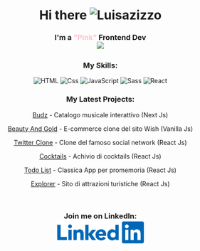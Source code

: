<h1 align="center">
Hi there <img alt="Luisazizzo" width="40px" src="https://em-content.zobj.net/thumbs/120/apple/354/woman-technologist_1f469-200d-1f4bb.png" />
</h1>
<h3 align="center">I'm a <span style="color: pink">"Pink"</span> Frontend Dev
<br>
<img src="https://i.pinimg.com/originals/e1/85/18/e18518c6d24257c6fb02e3c95a862d85.gif" />
</h3>
<h3 align="center">My Skills:</h3>
<p align="center">
  <img alt="HTML" src="https://img.shields.io/badge/HTML-E34F26?logo=html5&logoColor=white&style=for-the-badge" />
  <img alt="Css" src="https://img.shields.io/badge/CSS-1572B6?logo=css3&logoColor=white&style=for-the-badge" />
  <img alt="JavaScript" src="https://img.shields.io/badge/JavaScript-F7DF1E?logo=javascript&logoColor=white&style=for-the-badge" />
  <img alt="Sass" src="https://img.shields.io/badge/Sass-CC6699?logo=sass&logoColor=white&style=for-the-badge" />
  <img alt="React" src="https://img.shields.io/badge/React-61DAFB?logo=react&logoColor=white&style=for-the-badge" />  
</p>

<h3 align="center">My Latest Projects:</h3>
<p align="center"><a href="https://budz.vercel.app/" target="_blank">Budz</a> - Catalogo musicale interattivo (Next Js)</p>
<p align="center"><a href="https://luisazizzo.github.io/beautyAndGold/" target="_blank">Beauty And Gold</a> - E-commerce clone del sito Wish (Vanilla Js)</p>
<p align="center"><a href="https://twitter-clone-umber-ten.vercel.app" target="_blank">Twitter Clone</a> - Clone del famoso social network (React Js)</p>
<p align="center"><a href="https://cocktails-eta.vercel.app/" target="_blank">Cocktails</a> - Achivio di cocktails (React Js)</p>
<p align="center"><a href="https://global-todo.vercel.app" target="_blank">Todo List</a> - Classica App per promemoria (React Js)</p>
<p align="center"><a href="https://explorer-eight-plum.vercel.app" target="_blank">Explorer</a> - Sito di attrazioni turistiche (React Js)</p>
<br>

<h3 align="center">Join me on LinkedIn:<br>
<a href="https://www.linkedin.com/in/luisa-zizzo/" target="_blank"><img width="200" src="logo-linkedin.png" /></a>
</h3>
